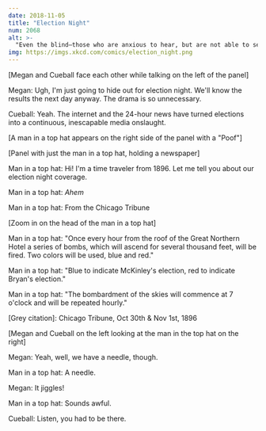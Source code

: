 ```yaml
---
date: 2018-11-05
title: "Election Night"
num: 2068
alt: >-
  "Even the blind—those who are anxious to hear, but are not able to see—will be taken care of. Immense megaphones have been constructed and will be in use at The Tribune office and in the Coliseum. The one at the Coliseum will be operated by a gentleman who draws $60 a week from Barnum & Bailey's circus for the use of his voice."
img: https://imgs.xkcd.com/comics/election_night.png
---
```

[Megan and Cueball face each other while talking on the left of the panel]

Megan: Ugh, I'm just going to hide out for election night. We'll know the results the next day anyway. The drama is so unnecessary.

Cueball: Yeah. The internet and the 24-hour news have turned elections into a continuous, inescapable media onslaught.

[A man in a top hat appears on the right side of the panel with a "Poof"]

[Panel with just the man in a top hat, holding a newspaper]

Man in a top hat: Hi! I'm a time traveler from 1896. Let me tell you about our election night coverage.

Man in a top hat: *Ahem*

Man in a top hat: From the Chicago Tribune

[Zoom in on the head of the man in a top hat]

Man in a top hat: "Once every hour from the roof of the Great Northern Hotel a series of bombs, which will ascend for several thousand feet, will be fired. Two colors will be used, blue and red."

Man in a top hat: "Blue to indicate McKinley's election, red to indicate Bryan's election."

Man in a top hat: "The bombardment of the skies will commence at 7 o'clock and will be repeated hourly."

[Grey citation]: Chicago Tribune, Oct 30th & Nov 1st, 1896

[Megan and Cueball on the left looking at the man in the top hat on the right]

Megan: Yeah, well, we have a needle, though.

Man in a top hat: A needle.

Megan: It jiggles!

Man in a top hat: Sounds awful.

Cueball: Listen, you had to be there.